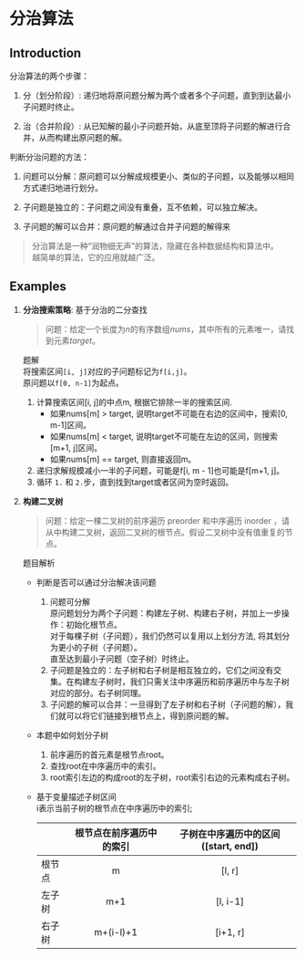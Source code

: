 # 分治算法

## Introduction

分治算法的两个步骤：

1. 分（划分阶段）: 递归地将原问题分解为两个或者多个子问题，直到到达最小子问题时终止。

2. 治（合并阶段）: 从已知解的最小子问题开始，从底至顶将子问题的解进行合并，从而构建出原问题的解。

判断分治问题的方法：

1. 问题可以分解：原问题可以分解成规模更小、类似的子问题，以及能够以相同方式递归地进行划分。

2. 子问题是独立的：子问题之间没有重叠，互不依赖，可以独立解决。

3. 子问题的解可以合并：原问题的解通过合并子问题的解得来

> 分治算法是一种“润物细无声”的算法，隐藏在各种数据结构和算法中。  
> 越简单的算法，它的应用就越广泛。

## Examples

1. **分治搜索策略**: 基于分治的二分查找  
    > 问题：给定一个长度为$n$的有序数组$nums$，其中所有的元素唯一，请找到元素$target$。  

    题解  
    将搜索区间`[i, j]`对应的子问题标记为`f[i,j]`。  
    原问题以`f[0, n-1]`为起点。  
    1. 计算搜索区间[i, j]的中点m, 根据它排除一半的搜索区间.
        - 如果nums[m] > target, 说明target不可能在右边的区间中，搜索[0, m-1]区间。
        - 如果nums[m] < target, 说明target不可能在左边的区间，则搜索[m+1, j]区间。
        - 如果nums[m] == target, 则直接返回m。
    2. 递归求解规模减小一半的子问题，可能是f[i, m - 1]也可能是f[m+1, j]。   
    3. 循环 `1.` 和 `2.`步，直到找到target或者区间为空时返回。

2. **构建二叉树**  
    > 问题：给定一棵二叉树的前序遍历 preorder 和中序遍历 inorder ，请从中构建二叉树，返回二叉树的根节点。假设二叉树中没有值重复的节点。

    题目解析
    - 判断是否可以通过分治解决该问题
        1. 问题可分解  
        原问题划分为两个子问题：构建左子树、构建右子树，并加上一步操作：初始化根节点。  
        对于每棵子树（子问题），我们仍然可以复用以上划分方法, 将其划分为更小的子树（子问题）。   
        直至达到最小子问题（空子树）时终止。
        2. 子问题是独立的：左子树和右子树是相互独立的，它们之间没有交集。在构建左子树时，我们只需关注中序遍历和前序遍历中与左子树对应的部分。右子树同理。
        3. 子问题的解可以合并：一旦得到了左子树和右子树（子问题的解），我们就可以将它们链接到根节点上，得到原问题的解。
    - 本题中如何划分子树  
        1. 前序遍历的首元素是根节点root。
        2. 查找root在中序遍历中的索引。
        3. root索引左边的构成root的左子树，root索引右边的元素构成右子树。
    - 基于变量描述子树区间  
    i表示当前子树的根节点在中序遍历中的索引;  

        ||根节点在前序遍历中的索引|子树在中序遍历中的区间([start, end])|
        |---|:---:|:---:|
        |根节点|m           |[l, r]     |
        |左子树|m+1         |[l, i-1]   |  
        |右子树|m+(i-l)+1   |[i+1, r]   |
    